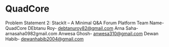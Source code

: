 # QuadCore
Problem Statement 2:
StackIt – A Minimal Q&A Forum Platform
Team Name- QuadCore
DEbtanu Roy- debtanuroy82@gmail.com
Arna Saha- arnasaha0982gmail.com
Anwesa Ghosh- anwesa310@gmail.com
Dewan Habib- dewanhabib2004@gmail.com
